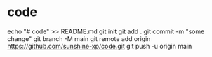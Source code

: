 # code
echo "# code" >> README.md
git init
git add .
git commit -m "some change"
git branch -M main
git remote add origin https://github.com/sunshine-xp/code.git
git push -u origin main
